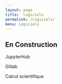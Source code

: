 ```yaml
---
layout: page
title:  Logiciels
permalink: /Logiciels/
menu: Logiciels
---
```


<h2> En Construction </h2>

JupyterHub
Gitlab
Calcul scientifique